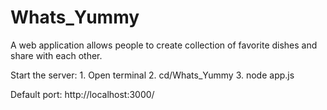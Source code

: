 # Whats_Yummy
A web application allows people to create collection of favorite dishes and share with each other.

Start the server:
    1. Open terminal
    2. cd/Whats_Yummy
    3. node app.js

Default port: http://localhost:3000/